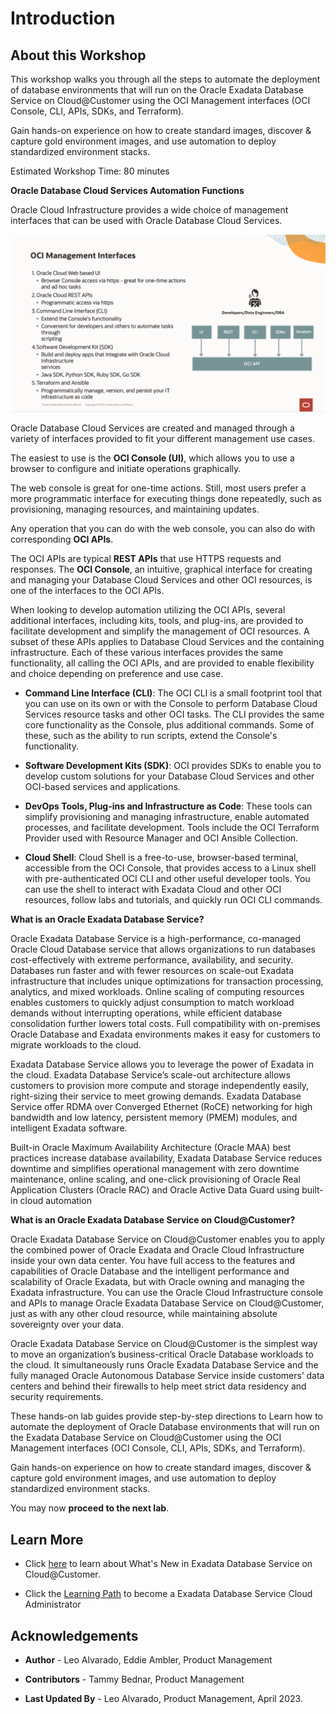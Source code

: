 # Introduction

## About this Workshop

This workshop walks you through all the steps to automate the deployment of database environments that will run on the Oracle Exadata Database Service on Cloud@Customer using the OCI Management interfaces (OCI Console, CLI, APIs, SDKs, and Terraform). 

Gain hands-on experience on how to create standard images, discover & capture gold environment images, and use automation to deploy standardized environment stacks.

Estimated Workshop Time: 80 minutes

**Oracle Database Cloud Services Automation Functions**

Oracle Cloud Infrastructure provides a wide choice of management interfaces that can be used with Oracle Database Cloud Services.  

![OCI Management Interfaces](./images/oci-mngmt-interfaces.png " ")

Oracle Database Cloud Services are created and managed through a variety of interfaces provided to fit your different management use cases.

The easiest to use is the **OCI Console (UI)**, which allows you to use a browser to configure and initiate operations graphically.  

The web console is great for one-time actions. Still, most users prefer a more programmatic interface for executing things done repeatedly, such as provisioning, managing resources, and maintaining updates.  

Any operation that you can do with the web console, you can also do with corresponding **OCI APIs**.  

The OCI APIs are typical **REST APIs** that use HTTPS requests and responses. The **OCI Console**, an intuitive, graphical interface for creating and managing your Database Cloud Services and other OCI resources, is one of the interfaces to the OCI APIs. 

When looking to develop automation utilizing the OCI APIs, several additional interfaces, including kits, tools, and plug-ins, are provided to facilitate development and simplify the management of OCI resources. A subset of these APIs applies to Database Cloud Services and the containing infrastructure. Each of these various interfaces provides the same functionality, all calling the OCI APIs, and are provided to enable flexibility and choice depending on preference and use case.

* **Command Line Interface (CLI)**: The OCI CLI is a small footprint tool that you can use on its own or with the Console to perform Database Cloud Services resource tasks and other OCI tasks. The CLI provides the same core functionality as the Console, plus additional commands. Some of these, such as the ability to run scripts, extend the Console's functionality.
  
* **Software Development Kits (SDK)**: OCI provides SDKs to enable you to develop custom solutions for your Database Cloud Services and other OCI-based services and applications.

* **DevOps Tools, Plug-ins and Infrastructure as Code**: These tools can simplify provisioning and managing infrastructure, enable automated processes, and facilitate development. Tools include the OCI Terraform Provider used with Resource Manager and OCI Ansible Collection.
  
* **Cloud Shell**: Cloud Shell is a free-to-use, browser-based terminal, accessible from the OCI Console, that provides access to a Linux shell with pre-authenticated OCI CLI and other useful developer tools. You can use the shell to interact with Exadata Cloud and other OCI resources, follow labs and tutorials, and quickly run OCI CLI commands.


**What is an Oracle Exadata Database Service?**

Oracle Exadata Database Service is a high-performance, co-managed Oracle Cloud Database service that allows organizations to run databases cost-effectively with extreme performance, availability, and security. Databases run faster and with fewer resources on scale-out Exadata infrastructure that includes unique optimizations for transaction processing, analytics, and mixed workloads. Online scaling of computing resources enables customers to quickly adjust consumption to match workload demands without interrupting operations, while efficient database consolidation further lowers total costs. Full compatibility with on-premises Oracle Database and Exadata environments makes it easy for customers to migrate workloads to the cloud.

Exadata Database Service allows you to leverage the power of Exadata in the cloud. Exadata Database Service’s scale-out architecture allows customers to provision more compute and storage independently easily, right-sizing their service to meet growing demands. Exadata Database Service offer RDMA over Converged Ethernet (RoCE) networking for high bandwidth and low latency, persistent memory (PMEM) modules, and intelligent Exadata software.

Built-in Oracle Maximum Availability Architecture (Oracle MAA) best practices increase database availability, Exadata Database Service reduces downtime and simplifies operational management with zero downtime maintenance, online scaling, and one-click provisioning of Oracle Real Application Clusters (Oracle RAC) and Oracle Active Data Guard using built-in cloud automation


**What is an Oracle Exadata Database Service on Cloud@Customer?**

Oracle Exadata Database Service on Cloud@Customer enables you to apply the combined power of Oracle Exadata and Oracle Cloud Infrastructure inside your own data center. You have full access to the features and capabilities of Oracle Database and the intelligent performance and scalability of Oracle Exadata, but with Oracle owning and managing the Exadata infrastructure. You can use the Oracle Cloud Infrastructure console and APIs to manage Oracle Exadata Database Service on Cloud@Customer, just as with any other cloud resource, while maintaining absolute sovereignty over your data.

Oracle Exadata Database Service on Cloud@Customer is the simplest way to move an organization’s business-critical Oracle Database workloads to the cloud. It simultaneously runs Oracle Exadata Database Service and the fully managed Oracle Autonomous Database Service inside customers’ data centers and behind their firewalls to help meet strict data residency and security requirements.

These hands-on lab guides provide step-by-step directions to Learn how to automate the deployment of Oracle Database environments that will run on the Exadata Database Service on Cloud@Customer using the OCI Management interfaces (OCI Console, CLI, APIs, SDKs, and Terraform). 

Gain hands-on experience on how to create standard images, discover & capture gold environment images, and use automation to deploy standardized environment stacks.


You may now **proceed to the next lab**.  

## Learn More

* Click [here](https://docs.oracle.com/en/engineered-systems/exadata-cloud-at-customer/ecccm/ecc-whats-new-in-exadata-cloud-at-customer-gen2.html#GUID-2F27E5A9-67A8-459E-9453-81E1F68043DE) to learn about What's New in Exadata Database Service on Cloud@Customer.
  
* Click the [Learning Path](https://mylearn.oracle.com/ou/learning-path/become-a-exadata-database-service-cloud-administrator/121071) to become a Exadata Database Service Cloud Administrator

## Acknowledgements

* **Author** - Leo Alvarado, Eddie Ambler, Product Management

* **Contributors** - Tammy Bednar, Product Management

* **Last Updated By** - Leo Alvarado, Product Management, April 2023.

